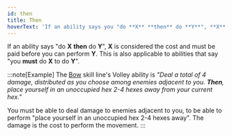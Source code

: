 ```yaml
---
id: then
title: Then
hoverText: 'If an ability says you "do **X** **then** do **Y**", **X** is considered the cost and must be paid before you can perform **Y**.'
---
```


If an ability says "do **X** **then** do **Y**", **X** is considered the cost and must be paid before you can perform **Y**. This is also applicable to abilities that say "you **must** do **X** to do **Y**".

:::note[Example]
The [Bow](/docs/adventurer/skill-lines/warrior/bow) skill line's Volley ability is _"Deal a total of 4 damage, distributed as you choose among enemies adjacent to you. **Then**, place yourself in an unoccupied hex 2-4 hexes away from your current hex."_

You must be able to deal damage to enemies adjacent to you, to be able to perform "place yourself in an unoccupied hex 2-4 hexes away". The damage is the cost to perform the movement.
:::
